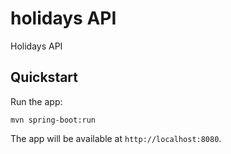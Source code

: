 # holidays API
Holidays API

## Quickstart
Run the app:

    mvn spring-boot:run

    
The app will be available at `http://localhost:8080`. 